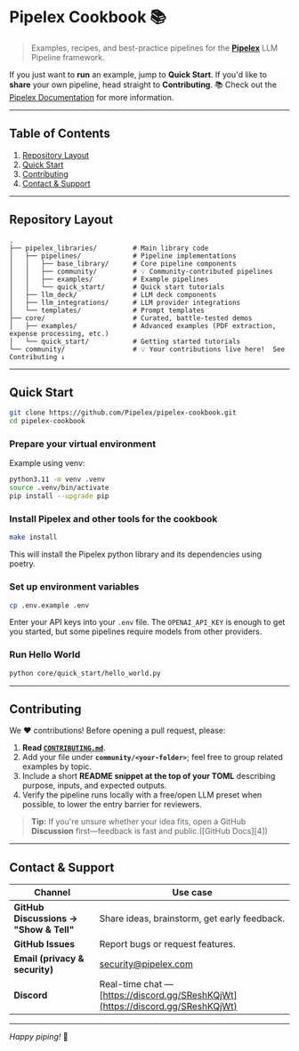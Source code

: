 # Pipelex Cookbook 📚

> Examples, recipes, and best-practice pipelines for the **[Pipelex](https://github.com/Pipelex/pipelex)** LLM Pipeline framework.


If you just want to **run** an example, jump to **Quick Start**. If you'd like to **share** your own pipeline, head straight to **Contributing**. :books: Check out the [Pipelex Documentation](https://github.com/Pipelex/pipelex/blob/dev/doc/Documentation.md) for more information.

---

## Table of Contents

1. [Repository Layout](#repository-layout)  
2. [Quick Start](#quick-start)  
3. [Contributing](#contributing)  
4. [Contact & Support](#contact--support)  

---

## Repository Layout

```
.
├── pipelex_libraries/         # Main library code
│   ├── pipelines/             # Pipeline implementations
│   │   ├── base_library/      # Core pipeline components
│   │   ├── community/         # 💡 Community-contributed pipelines
│   │   ├── examples/          # Example pipelines
│   │   └── quick_start/       # Quick start tutorials
│   ├── llm_deck/              # LLM deck components
│   ├── llm_integrations/      # LLM provider integrations
│   └── templates/             # Prompt templates
├── core/                      # Curated, battle-tested demos
│   ├── examples/              # Advanced examples (PDF extraction, expense processing, etc.)
│   └── quick_start/           # Getting started tutorials
└── community/                 # 💡 Your contributions live here!  See Contributing ↓
```

---

## Quick Start

```bash
git clone https://github.com/Pipelex/pipelex-cookbook.git
cd pipelex-cookbook
```

### Prepare your virtual environment

Example using venv:

```bash
python3.11 -m venv .venv
source .venv/bin/activate
pip install --upgrade pip
```

### Install Pipelex and other tools for the cookbook

```bash
make install
```

This will install the Pipelex python library and its dependencies using poetry.

### Set up environment variables

```bash
cp .env.example .env
```

Enter your API keys into your `.env` file. The `OPENAI_API_KEY` is enough to get you started, but some pipelines require models from other providers.

### Run Hello World

```bash
python core/quick_start/hello_world.py
```

---

## Contributing

We ❤️ contributions!  Before opening a pull request, please:

1. **Read [`CONTRIBUTING.md`](CONTRIBUTING.md)**.
2. Add your file under **`community/<your-folder>`**; feel free to group related examples by topic.
3. Include a short **README snippet at the top of your TOML** describing purpose, inputs, and expected outputs.
4. Verify the pipeline runs locally with a free/open LLM preset when possible, to lower the entry barrier for reviewers.

> **Tip:** If you're unsure whether your idea fits, open a GitHub **Discussion** first—feedback is fast and public.([GitHub Docs][4])

---

## Contact & Support

| Channel                                | Use case                                                                  |
| -------------------------------------- | ------------------------------------------------------------------------- |
| **GitHub Discussions → "Show & Tell"** | Share ideas, brainstorm, get early feedback.                              |
| **GitHub Issues**                      | Report bugs or request features.                                          |
| **Email (privacy & security)**         | [security@pipelex.com](mailto:security@pipelex.com)                       |
| **Discord**                            | Real-time chat — [https://discord.gg/SReshKQjWt](https://discord.gg/SReshKQjWt) |

---

*Happy piping!* 🚀
